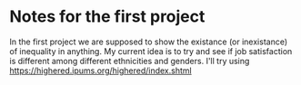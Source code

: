 # Notes for the first project

In the first project we are supposed to show the existance (or inexistance) of inequality in anything. My current idea is to try and see if job satisfaction is different among different ethnicities and genders. I'll try using https://highered.ipums.org/highered/index.shtml

